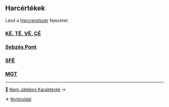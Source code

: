 ## Harcértékek

Lásd a [Harcrendszer](060_00_harcrendszer.md) fejezetet.

### [KÉ, TÉ, VÉ, CÉ](062_01_ke_te_ve_ce.md)

### [Sebzés Pont](064_02_07_sebzes.md)

### [SFÉ](069_02_SFE.md)

### [MGT](069_03_MGT.md)

---

🔗 [Nem Játékos Karakterek](019_njk.md) →

⚜️ [Nyitóoldal](start.md#1-karakteralkot%C3%A1s)

